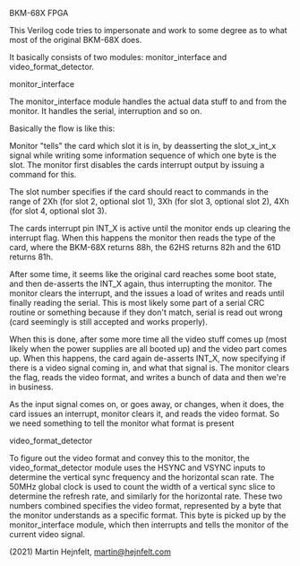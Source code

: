 BKM-68X FPGA

This Verilog code tries to impersonate and work to some degree as to what most of the original BKM-68X does.

It basically consists of two modules: monitor_interface and video_format_detector.

monitor_interface

The monitor_interface module handles the actual data stuff to and from the monitor. It handles the serial, interruption and so on.

Basically the flow is like this:

Monitor "tells" the card which slot it is in, by deasserting the slot_x_int_x signal while writing some information sequence of which one byte is the slot. The monitor first disables the
cards interrupt output by issuing a command for this.

The slot number specifies if the card should react to commands in the range of 2Xh (for slot 2, optional slot 1), 3Xh (for slot 3, optional slot 2), 4Xh (for slot 4, optional slot 3).

The cards interrupt pin INT_X is active until the monitor ends up clearing the interrupt flag.
When this happens the monitor then reads the type of the card, where the BKM-68X returns 88h, the 62HS returns 82h and the 61D returns 81h.

After some time, it seems like the original card reaches some boot state, and then de-asserts the INT_X again, thus interrupting the monitor.
The monitor clears the interrupt, and the issues a load of writes and reads until finally reading the serial.
This is most likely some part of a serial CRC routine or something because if they don't match, serial is read out wrong (card seemingly is still accepted and works properly).

When this is done, after some more time all the video stuff comes up (most likely when the power supplies are all booted up) and the video part comes up.
When this happens, the card again de-asserts INT_X, now specifying if there is a video signal coming in, and what that signal is.
The monitor clears the flag, reads the video format, and writes a bunch of data and then we're in business.

As the input signal comes on, or goes away, or changes, when it does, the card issues an interrupt, monitor clears it, and reads the video format.
So we need something to tell the monitor what format is present

video_format_detector

To figure out the video format and convey this to the monitor, the video_format_detector module uses the HSYNC and VSYNC inputs to determine the vertical sync frequency and the horizontal scan rate.
The 50MHz global clock is used to count the width of a vertical sync slice to determine the refresh rate, and similarly for the horizontal rate.
These two numbers combined specifies the video format, represented by a byte that the monitor understands as a specific format.
This byte is picked up by the monitor_interface module, which then interrupts and tells the monitor of the current video signal.

(2021) Martin Hejnfelt, martin@hejnfelt.com
